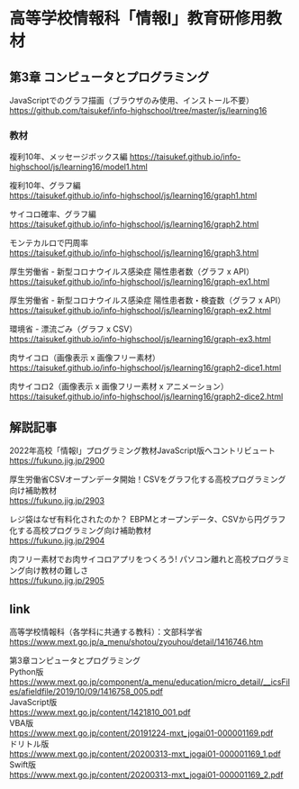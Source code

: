 # 高等学校情報科「情報I」教育研修用教材

## 第3章 コンピュータとプログラミング

JavaScriptでのグラフ描画（ブラウザのみ使用、インストール不要）  
https://github.com/taisukef/info-highschool/tree/master/js/learning16  

### 教材
複利10年、メッセージボックス編
https://taisukef.github.io/info-highschool/js/learning16/model1.html  

複利10年、グラフ編  
https://taisukef.github.io/info-highschool/js/learning16/graph1.html  

サイコロ確率、グラフ編  
https://taisukef.github.io/info-highschool/js/learning16/graph2.html  

モンテカルロで円周率  
https://taisukef.github.io/info-highschool/js/learning16/graph3.html  

厚生労働省 - 新型コロナウイルス感染症 陽性患者数（グラフ x API）  
https://taisukef.github.io/info-highschool/js/learning16/graph-ex1.html  

厚生労働省 - 新型コロナウイルス感染症 陽性患者数・検査数（グラフ x API）  
https://taisukef.github.io/info-highschool/js/learning16/graph-ex2.html  

環境省 - 漂流ごみ（グラフ x CSV）  
https://taisukef.github.io/info-highschool/js/learning16/graph-ex3.html  

肉サイコロ（画像表示 x 画像フリー素材）  
https://taisukef.github.io/info-highschool/js/learning16/graph2-dice1.html  

肉サイコロ2（画像表示 x 画像フリー素材 x アニメーション）  
https://taisukef.github.io/info-highschool/js/learning16/graph2-dice2.html  

## 解説記事
2022年高校「情報I」プログラミング教材JavaScript版へコントリビュート  
https://fukuno.jig.jp/2900  

厚生労働省CSVオープンデータ開始！CSVをグラフ化する高校プログラミング向け補助教材  
https://fukuno.jig.jp/2903  

レジ袋はなぜ有料化されたのか？ EBPMとオープンデータ、CSVから円グラフ化する高校プログラミング向け補助教材  
https://fukuno.jig.jp/2904  

肉フリー素材でお肉サイコロアプリをつくろう! パソコン離れと高校プログラミング向け教材の難しさ  
https://fukuno.jig.jp/2905  

## link
高等学校情報科（各学科に共通する教科）：文部科学省  
https://www.mext.go.jp/a_menu/shotou/zyouhou/detail/1416746.htm  

第3章コンピュータとプログラミング  
Python版  
https://www.mext.go.jp/component/a_menu/education/micro_detail/__icsFiles/afieldfile/2019/10/09/1416758_005.pdf  
JavaScript版  
https://www.mext.go.jp/content/1421810_001.pdf  
VBA版  
https://www.mext.go.jp/content/20191224-mxt_jogai01-000001169.pdf  
ドリトル版  
https://www.mext.go.jp/content/20200313-mxt_jogai01-000001169_1.pdf  
Swift版  
https://www.mext.go.jp/content/20200313-mxt_jogai01-000001169_2.pdf  

